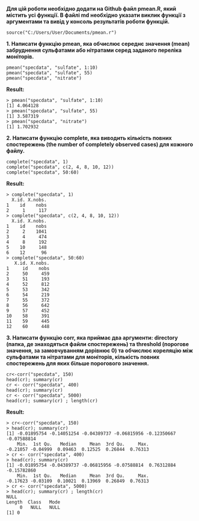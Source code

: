 **Для цій роботи необхідно додати на Github файл pmean.R, який містить усі функції. В файлі md необхідно указати виклик функції з аргументами та вивід у консоль результатів роботи функцій.**
```{r}
source("C:/Users/User/Documents/pmean.r")
```
**1. Написати функцію pmean, яка обчислює середнє значення (mean) забруднення сульфатами або нітратами серед заданого переліка моніторів.**
```{r}
pmean("specdata", "sulfate", 1:10)
pmean("specdata", "sulfate", 55)
pmean("specdata", "nitrate")
```
**Result:**
```
> pmean("specdata", "sulfate", 1:10)
[1] 4.064128
> pmean("specdata", "sulfate", 55)
[1] 3.587319
> pmean("specdata", "nitrate")
[1] 1.702932
```
**2. Написати функцію complete, яка виводить кількість повних спостережень (the number of completely observed cases) для кожного файлу.**
```{r}
complete("specdata", 1)
complete("specdata", c(2, 4, 8, 10, 12))
complete("specdata", 50:60)
```
**Result:**
```
> complete("specdata", 1)
  X.id. X.nobs.
1    id    nobs
2     1     117
> complete("specdata", c(2, 4, 8, 10, 12))
  X.id. X.nobs.
1    id    nobs
2     2    1041
3     4     474
4     8     192
5    10     148
6    12      96
> complete("specdata", 50:60)
   X.id. X.nobs.
1     id    nobs
2     50     459
3     51     193
4     52     812
5     53     342
6     54     219
7     55     372
8     56     642
9     57     452
10    58     391
11    59     445
12    60     448
```
**3. Написати функцію corr, яка приймає два аргументи: directory (папка, де знаходяться файли спостережень) та threshold (порогове значення, за замовчуванням дорівнює 0) та обчислює кореляцію між сульфатами та нітратами для моніторів, кількість повних спостережень для яких більше порогового значення.**
```{r}
cr<-corr("specdata", 150)
head(cr); summary(cr)
cr <- corr("specdata", 400)
head(cr); summary(cr)
cr <- corr("specdata", 5000)
head(cr); summary(cr) ; length(cr)
```
**Result:**
```
> cr<-corr("specdata", 150)
> head(cr); summary(cr)
[1] -0.01895754 -0.14051254 -0.04389737 -0.06815956 -0.12350667 -0.07588814
    Min.  1st Qu.   Median     Mean  3rd Qu.     Max. 
-0.21057 -0.04999  0.09463  0.12525  0.26844  0.76313 
> cr <- corr("specdata", 400)
> head(cr); summary(cr)
[1] -0.01895754 -0.04389737 -0.06815956 -0.07588814  0.76312884 -0.15782860
    Min.  1st Qu.   Median     Mean  3rd Qu.     Max. 
-0.17623 -0.03109  0.10021  0.13969  0.26849  0.76313 
> cr <- corr("specdata", 5000)
> head(cr); summary(cr) ; length(cr)
NULL
Length  Class   Mode 
     0   NULL   NULL 
[1] 0
```